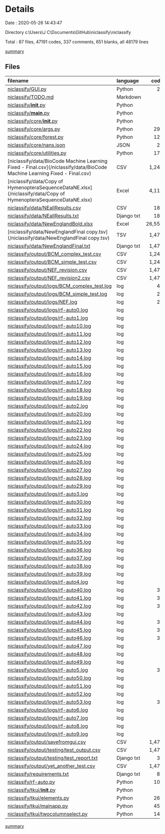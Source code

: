 # Details

Date : 2020-05-26 14:43:47

Directory c:\Users\J C\Documents\GitHub\niclassify\niclassify

Total : 87 files,  47191 codes, 337 comments, 651 blanks, all 48179 lines

[summary](results.md)

## Files
| filename | language | code | comment | blank | total |
| :--- | :--- | ---: | ---: | ---: | ---: |
| [niclassify/GUI.py](/niclassify/GUI.py) | Python | 27 | 33 | 17 | 77 |
| [niclassify/TODO.md](/niclassify/TODO.md) | Markdown | 3 | 0 | 2 | 5 |
| [niclassify/__init__.py](/niclassify/__init__.py) | Python | 0 | 0 | 1 | 1 |
| [niclassify/__main__.py](/niclassify/__main__.py) | Python | 0 | 0 | 1 | 1 |
| [niclassify/core/__init__.py](/niclassify/core/__init__.py) | Python | 4 | 0 | 1 | 5 |
| [niclassify/core/args.py](/niclassify/core/args.py) | Python | 291 | 41 | 44 | 376 |
| [niclassify/core/forest.py](/niclassify/core/forest.py) | Python | 127 | 27 | 32 | 186 |
| [niclassify/core/nans.json](/niclassify/core/nans.json) | JSON | 28 | 0 | 1 | 29 |
| [niclassify/core/utilities.py](/niclassify/core/utilities.py) | Python | 171 | 115 | 40 | 326 |
| [niclassify/data/BioCode Machine Learning Fixed - Final.csv](/niclassify/data/BioCode Machine Learning Fixed - Final.csv) | CSV | 1,245 | 0 | 0 | 1,245 |
| [niclassify/data/Copy of HymenopteraSequenceDataNE.xlsx](/niclassify/data/Copy of HymenopteraSequenceDataNE.xlsx) | Excel | 4,110 | 0 | 106 | 4,216 |
| [niclassify/data/NEallResults.csv](/niclassify/data/NEallResults.csv) | CSV | 181 | 0 | 1 | 182 |
| [niclassify/data/NEallResults.txt](/niclassify/data/NEallResults.txt) | Django txt | 181 | 0 | 0 | 181 |
| [niclassify/data/NewEnglandBold.xlsx](/niclassify/data/NewEnglandBold.xlsx) | Excel | 26,550 | 0 | 175 | 26,725 |
| [niclassify/data/NewEnglandFinal copy.tsv](/niclassify/data/NewEnglandFinal copy.tsv) | TSV | 1,473 | 0 | 0 | 1,473 |
| [niclassify/data/NewEnglandFinal.txt](/niclassify/data/NewEnglandFinal.txt) | Django txt | 1,473 | 0 | 0 | 1,473 |
| [niclassify/output/BCM_complex_test.csv](/niclassify/output/BCM_complex_test.csv) | CSV | 1,245 | 0 | 1 | 1,246 |
| [niclassify/output/BCM_simple_test.csv](/niclassify/output/BCM_simple_test.csv) | CSV | 1,245 | 0 | 1 | 1,246 |
| [niclassify/output/NEF_revision.csv](/niclassify/output/NEF_revision.csv) | CSV | 1,473 | 0 | 1 | 1,474 |
| [niclassify/output/NEF_revision2.csv](/niclassify/output/NEF_revision2.csv) | CSV | 1,473 | 0 | 1 | 1,474 |
| [niclassify/output/logs/BCM_complex_test.log](/niclassify/output/logs/BCM_complex_test.log) | log | 45 | 0 | 1 | 46 |
| [niclassify/output/logs/BCM_simple_test.log](/niclassify/output/logs/BCM_simple_test.log) | log | 25 | 0 | 1 | 26 |
| [niclassify/output/logs/NEF.log](/niclassify/output/logs/NEF.log) | log | 25 | 0 | 1 | 26 |
| [niclassify/output/logs/rf-auto0.log](/niclassify/output/logs/rf-auto0.log) | log | 0 | 0 | 1 | 1 |
| [niclassify/output/logs/rf-auto1.log](/niclassify/output/logs/rf-auto1.log) | log | 0 | 0 | 1 | 1 |
| [niclassify/output/logs/rf-auto10.log](/niclassify/output/logs/rf-auto10.log) | log | 0 | 0 | 1 | 1 |
| [niclassify/output/logs/rf-auto11.log](/niclassify/output/logs/rf-auto11.log) | log | 0 | 0 | 1 | 1 |
| [niclassify/output/logs/rf-auto12.log](/niclassify/output/logs/rf-auto12.log) | log | 0 | 0 | 1 | 1 |
| [niclassify/output/logs/rf-auto13.log](/niclassify/output/logs/rf-auto13.log) | log | 0 | 0 | 1 | 1 |
| [niclassify/output/logs/rf-auto14.log](/niclassify/output/logs/rf-auto14.log) | log | 0 | 0 | 1 | 1 |
| [niclassify/output/logs/rf-auto15.log](/niclassify/output/logs/rf-auto15.log) | log | 0 | 0 | 1 | 1 |
| [niclassify/output/logs/rf-auto16.log](/niclassify/output/logs/rf-auto16.log) | log | 0 | 0 | 1 | 1 |
| [niclassify/output/logs/rf-auto17.log](/niclassify/output/logs/rf-auto17.log) | log | 0 | 0 | 1 | 1 |
| [niclassify/output/logs/rf-auto18.log](/niclassify/output/logs/rf-auto18.log) | log | 0 | 0 | 1 | 1 |
| [niclassify/output/logs/rf-auto19.log](/niclassify/output/logs/rf-auto19.log) | log | 0 | 0 | 1 | 1 |
| [niclassify/output/logs/rf-auto2.log](/niclassify/output/logs/rf-auto2.log) | log | 0 | 0 | 1 | 1 |
| [niclassify/output/logs/rf-auto20.log](/niclassify/output/logs/rf-auto20.log) | log | 0 | 0 | 1 | 1 |
| [niclassify/output/logs/rf-auto21.log](/niclassify/output/logs/rf-auto21.log) | log | 0 | 0 | 1 | 1 |
| [niclassify/output/logs/rf-auto22.log](/niclassify/output/logs/rf-auto22.log) | log | 0 | 0 | 1 | 1 |
| [niclassify/output/logs/rf-auto23.log](/niclassify/output/logs/rf-auto23.log) | log | 0 | 0 | 1 | 1 |
| [niclassify/output/logs/rf-auto24.log](/niclassify/output/logs/rf-auto24.log) | log | 0 | 0 | 1 | 1 |
| [niclassify/output/logs/rf-auto25.log](/niclassify/output/logs/rf-auto25.log) | log | 3 | 0 | 1 | 4 |
| [niclassify/output/logs/rf-auto26.log](/niclassify/output/logs/rf-auto26.log) | log | 9 | 0 | 1 | 10 |
| [niclassify/output/logs/rf-auto27.log](/niclassify/output/logs/rf-auto27.log) | log | 6 | 0 | 1 | 7 |
| [niclassify/output/logs/rf-auto28.log](/niclassify/output/logs/rf-auto28.log) | log | 3 | 0 | 1 | 4 |
| [niclassify/output/logs/rf-auto29.log](/niclassify/output/logs/rf-auto29.log) | log | 3 | 0 | 1 | 4 |
| [niclassify/output/logs/rf-auto3.log](/niclassify/output/logs/rf-auto3.log) | log | 0 | 0 | 1 | 1 |
| [niclassify/output/logs/rf-auto30.log](/niclassify/output/logs/rf-auto30.log) | log | 6 | 0 | 1 | 7 |
| [niclassify/output/logs/rf-auto31.log](/niclassify/output/logs/rf-auto31.log) | log | 4 | 0 | 1 | 5 |
| [niclassify/output/logs/rf-auto32.log](/niclassify/output/logs/rf-auto32.log) | log | 0 | 0 | 1 | 1 |
| [niclassify/output/logs/rf-auto33.log](/niclassify/output/logs/rf-auto33.log) | log | 0 | 0 | 1 | 1 |
| [niclassify/output/logs/rf-auto34.log](/niclassify/output/logs/rf-auto34.log) | log | 0 | 0 | 1 | 1 |
| [niclassify/output/logs/rf-auto35.log](/niclassify/output/logs/rf-auto35.log) | log | 0 | 0 | 1 | 1 |
| [niclassify/output/logs/rf-auto36.log](/niclassify/output/logs/rf-auto36.log) | log | 0 | 0 | 1 | 1 |
| [niclassify/output/logs/rf-auto37.log](/niclassify/output/logs/rf-auto37.log) | log | 0 | 0 | 1 | 1 |
| [niclassify/output/logs/rf-auto38.log](/niclassify/output/logs/rf-auto38.log) | log | 0 | 0 | 1 | 1 |
| [niclassify/output/logs/rf-auto39.log](/niclassify/output/logs/rf-auto39.log) | log | 0 | 0 | 1 | 1 |
| [niclassify/output/logs/rf-auto4.log](/niclassify/output/logs/rf-auto4.log) | log | 0 | 0 | 1 | 1 |
| [niclassify/output/logs/rf-auto40.log](/niclassify/output/logs/rf-auto40.log) | log | 31 | 0 | 1 | 32 |
| [niclassify/output/logs/rf-auto41.log](/niclassify/output/logs/rf-auto41.log) | log | 31 | 0 | 1 | 32 |
| [niclassify/output/logs/rf-auto42.log](/niclassify/output/logs/rf-auto42.log) | log | 35 | 0 | 1 | 36 |
| [niclassify/output/logs/rf-auto43.log](/niclassify/output/logs/rf-auto43.log) | log | 0 | 0 | 1 | 1 |
| [niclassify/output/logs/rf-auto44.log](/niclassify/output/logs/rf-auto44.log) | log | 31 | 0 | 1 | 32 |
| [niclassify/output/logs/rf-auto45.log](/niclassify/output/logs/rf-auto45.log) | log | 31 | 0 | 1 | 32 |
| [niclassify/output/logs/rf-auto46.log](/niclassify/output/logs/rf-auto46.log) | log | 31 | 0 | 1 | 32 |
| [niclassify/output/logs/rf-auto47.log](/niclassify/output/logs/rf-auto47.log) | log | 0 | 0 | 1 | 1 |
| [niclassify/output/logs/rf-auto48.log](/niclassify/output/logs/rf-auto48.log) | log | 0 | 0 | 1 | 1 |
| [niclassify/output/logs/rf-auto49.log](/niclassify/output/logs/rf-auto49.log) | log | 0 | 0 | 1 | 1 |
| [niclassify/output/logs/rf-auto5.log](/niclassify/output/logs/rf-auto5.log) | log | 31 | 0 | 1 | 32 |
| [niclassify/output/logs/rf-auto50.log](/niclassify/output/logs/rf-auto50.log) | log | 0 | 0 | 1 | 1 |
| [niclassify/output/logs/rf-auto51.log](/niclassify/output/logs/rf-auto51.log) | log | 0 | 0 | 1 | 1 |
| [niclassify/output/logs/rf-auto52.log](/niclassify/output/logs/rf-auto52.log) | log | 0 | 0 | 1 | 1 |
| [niclassify/output/logs/rf-auto53.log](/niclassify/output/logs/rf-auto53.log) | log | 34 | 0 | 1 | 35 |
| [niclassify/output/logs/rf-auto6.log](/niclassify/output/logs/rf-auto6.log) | log | 0 | 0 | 1 | 1 |
| [niclassify/output/logs/rf-auto7.log](/niclassify/output/logs/rf-auto7.log) | log | 0 | 0 | 1 | 1 |
| [niclassify/output/logs/rf-auto8.log](/niclassify/output/logs/rf-auto8.log) | log | 0 | 0 | 1 | 1 |
| [niclassify/output/logs/rf-auto9.log](/niclassify/output/logs/rf-auto9.log) | log | 0 | 0 | 1 | 1 |
| [niclassify/output/savefromgui.csv](/niclassify/output/savefromgui.csv) | CSV | 1,473 | 0 | 1 | 1,474 |
| [niclassify/output/testing/test_output.csv](/niclassify/output/testing/test_output.csv) | CSV | 1,473 | 0 | 1 | 1,474 |
| [niclassify/output/testing/test_report.txt](/niclassify/output/testing/test_report.txt) | Django txt | 31 | 0 | 1 | 32 |
| [niclassify/output/yet_another_test.csv](/niclassify/output/yet_another_test.csv) | CSV | 1,473 | 0 | 1 | 1,474 |
| [niclassify/requirements.txt](/niclassify/requirements.txt) | Django txt | 85 | 0 | 1 | 86 |
| [niclassify/rf-auto.py](/niclassify/rf-auto.py) | Python | 103 | 38 | 35 | 176 |
| [niclassify/tkui/__init__.py](/niclassify/tkui/__init__.py) | Python | 2 | 0 | 1 | 3 |
| [niclassify/tkui/elements.py](/niclassify/tkui/elements.py) | Python | 267 | 23 | 52 | 342 |
| [niclassify/tkui/mainapp.py](/niclassify/tkui/mainapp.py) | Python | 459 | 55 | 54 | 568 |
| [niclassify/tkui/twocolumnselect.py](/niclassify/tkui/twocolumnselect.py) | Python | 141 | 5 | 22 | 168 |

[summary](results.md)